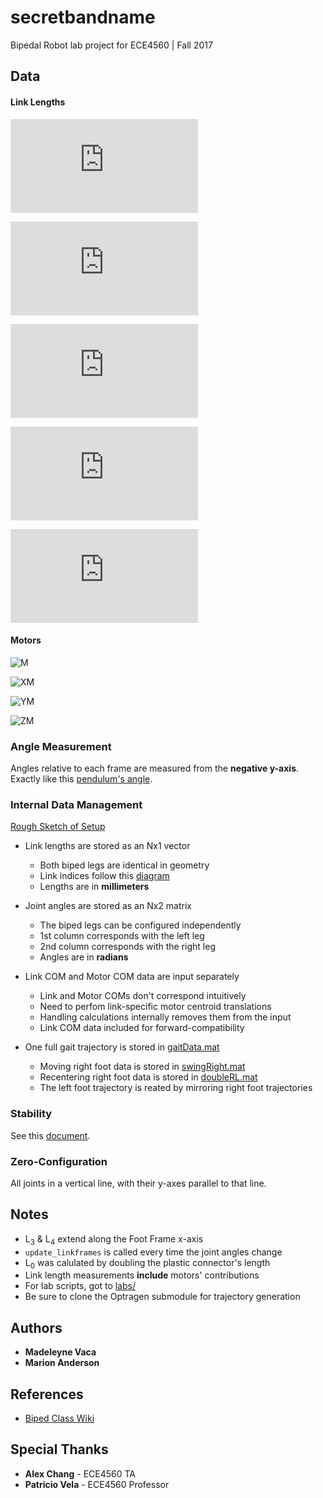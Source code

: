 # secretbandname
Bipedal Robot lab project for ECE4560 | Fall 2017

## Data
#### Link Lengths <Spacing between the equations affects formatting>

![L0](https://latex.codecogs.com/gif.latex?L_0=104.775mm)

![L1](https://latex.codecogs.com/gif.latex?L_1=107.95mm)

![L2](https://latex.codecogs.com/gif.latex?L_2=107.95mm)

![L3](https://latex.codecogs.com/gif.latex?L_3=15.875mm)

![L4](https://latex.codecogs.com/gif.latex?L_4=38.1mm)

#### Motors
![M](https://latex.codecogs.com/gif.latex?m_{motor}=53.5g)

![XM](https://latex.codecogs.com/gif.latex?x_{motor}=32mm)

![YM](https://latex.codecogs.com/gif.latex?y_{motor}=50mm)

![ZM](https://latex.codecogs.com/gif.latex?z_{motor}=40mm)

### Angle Measurement
Angles relative to each frame are measured from the **negative y-axis**. Exactly like this [pendulum's angle](https://upload.wikimedia.org/wikipedia/commons/b/b2/Simple_gravity_pendulum.svg).

### Internal Data Management
[Rough Sketch of Setup](refs/orientation.jpg)

* Link lengths are stored as an Nx1 vector
	* Both biped legs are identical in geometry
	* Link indices follow this [diagram](refs/frames.png)
	* Lengths are in **millimeters**
	
* Joint angles are stored as an Nx2 matrix
	* The biped legs can be configured independently
	* 1st column corresponds with the left leg
	* 2nd column corresponds with the right leg
	* Angles are in **radians**

* Link COM and Motor COM data are input separately
	* Link and Motor COMs don't correspond intuitively
	* Need to perfom link-specific motor centroid translations
	* Handling calculations internally removes them from the input
	* Link COM data included for forward-compatibility
	
* One full gait trajectory is stored in [gaitData.mat](labs/gaitData.mat)
	* Moving right foot data is stored in [swingRight.mat](labs/swingRight.mat)
	* Recentering right foot data is stored in [doubleRL.mat](labs/doubleRL.mat)
	* The left foot trajectory is reated by mirroring right foot trajectories


### Stability
See this [document](refs/supportcurve.md).

### Zero-Configuration
All joints in a vertical line, with their y-axes parallel to that line.


## Notes
* L<sub>3</sub> & L<sub>4</sub> extend along the Foot Frame x-axis
* ```update_linkframes``` is called every time the joint angles change
* L<sub>0</sub> was calulated by doubling the plastic connector's length
* Link length measurements **include** motors' contributions
* For lab scripts, got to [labs/](labs/)
* Be sure to clone the Optragen submodule for trajectory generation

## Authors
* **Madeleyne Vaca**
* **Marion Anderson**

## References
* [Biped Class Wiki](http://pvela.gatech.edu/classes/doku.php?id=ece4560:biped:adventures)

## Special Thanks
* **Alex Chang** - ECE4560 TA
* **Patricio Vela** - ECE4560 Professor